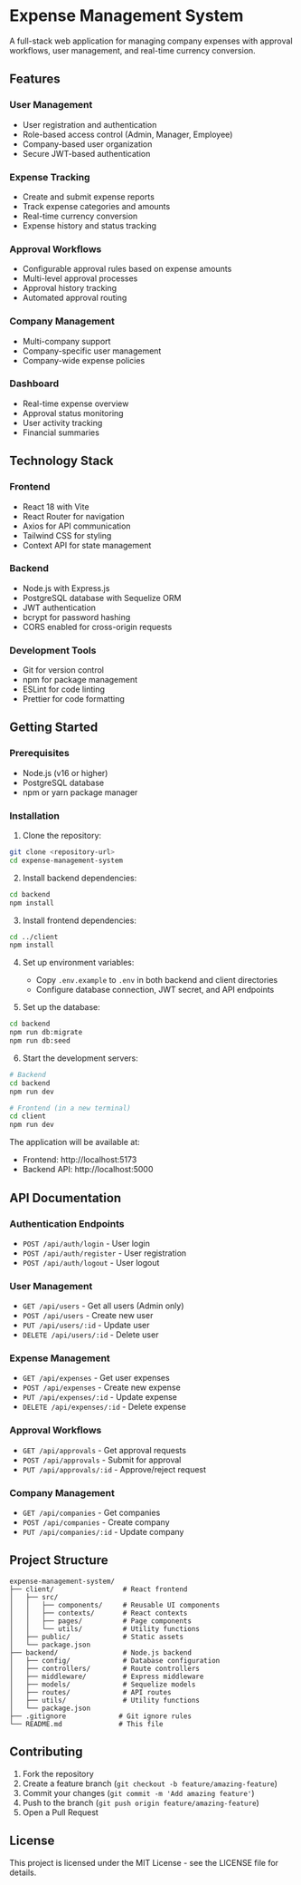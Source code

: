 ﻿# Expense Management System

A full-stack web application for managing company expenses with approval workflows, user management, and real-time currency conversion.

## Features

### User Management

- User registration and authentication
- Role-based access control (Admin, Manager, Employee)
- Company-based user organization
- Secure JWT-based authentication

### Expense Tracking

- Create and submit expense reports
- Track expense categories and amounts
- Real-time currency conversion
- Expense history and status tracking

### Approval Workflows

- Configurable approval rules based on expense amounts
- Multi-level approval processes
- Approval history tracking
- Automated approval routing

### Company Management

- Multi-company support
- Company-specific user management
- Company-wide expense policies

### Dashboard

- Real-time expense overview
- Approval status monitoring
- User activity tracking
- Financial summaries

## Technology Stack

### Frontend

- React 18 with Vite
- React Router for navigation
- Axios for API communication
- Tailwind CSS for styling
- Context API for state management

### Backend

- Node.js with Express.js
- PostgreSQL database with Sequelize ORM
- JWT authentication
- bcrypt for password hashing
- CORS enabled for cross-origin requests

### Development Tools

- Git for version control
- npm for package management
- ESLint for code linting
- Prettier for code formatting

## Getting Started

### Prerequisites

- Node.js (v16 or higher)
- PostgreSQL database
- npm or yarn package manager

### Installation

1. Clone the repository:

```bash
git clone <repository-url>
cd expense-management-system
```

2. Install backend dependencies:

```bash
cd backend
npm install
```

3. Install frontend dependencies:

```bash
cd ../client
npm install
```

4. Set up environment variables:

   - Copy `.env.example` to `.env` in both backend and client directories
   - Configure database connection, JWT secret, and API endpoints

5. Set up the database:

```bash
cd backend
npm run db:migrate
npm run db:seed
```

6. Start the development servers:

```bash
# Backend
cd backend
npm run dev

# Frontend (in a new terminal)
cd client
npm run dev
```

The application will be available at:

- Frontend: http://localhost:5173
- Backend API: http://localhost:5000

## API Documentation

### Authentication Endpoints

- `POST /api/auth/login` - User login
- `POST /api/auth/register` - User registration
- `POST /api/auth/logout` - User logout

### User Management

- `GET /api/users` - Get all users (Admin only)
- `POST /api/users` - Create new user
- `PUT /api/users/:id` - Update user
- `DELETE /api/users/:id` - Delete user

### Expense Management

- `GET /api/expenses` - Get user expenses
- `POST /api/expenses` - Create new expense
- `PUT /api/expenses/:id` - Update expense
- `DELETE /api/expenses/:id` - Delete expense

### Approval Workflows

- `GET /api/approvals` - Get approval requests
- `POST /api/approvals` - Submit for approval
- `PUT /api/approvals/:id` - Approve/reject request

### Company Management

- `GET /api/companies` - Get companies
- `POST /api/companies` - Create company
- `PUT /api/companies/:id` - Update company

## Project Structure

```
expense-management-system/
├── client/                 # React frontend
│   ├── src/
│   │   ├── components/     # Reusable UI components
│   │   ├── contexts/       # React contexts
│   │   ├── pages/          # Page components
│   │   └── utils/          # Utility functions
│   ├── public/             # Static assets
│   └── package.json
├── backend/                # Node.js backend
│   ├── config/             # Database configuration
│   ├── controllers/        # Route controllers
│   ├── middleware/         # Express middleware
│   ├── models/             # Sequelize models
│   ├── routes/             # API routes
│   ├── utils/              # Utility functions
│   └── package.json
├── .gitignore             # Git ignore rules
└── README.md              # This file
```

## Contributing

1. Fork the repository
2. Create a feature branch (`git checkout -b feature/amazing-feature`)
3. Commit your changes (`git commit -m 'Add amazing feature'`)
4. Push to the branch (`git push origin feature/amazing-feature`)
5. Open a Pull Request

## License

This project is licensed under the MIT License - see the LICENSE file for details.



